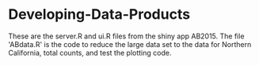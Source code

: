 # Developing-Data-Products

These are the server.R and ui.R files from the shiny app AB2015.  The file 'ABdata.R' is the code to reduce the large data set to the data for Northern California, total counts, and test the plotting code.
